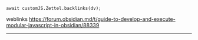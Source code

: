 
```dataviewjs
await customJS.Zettel.backlinks(dv);
```
weblinks https://forum.obsidian.md/t/guide-to-develop-and-execute-modular-javascript-in-obsidian/88339
___
